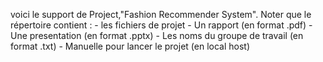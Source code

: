 
voici le support de Project,"Fashion Recommender System". Noter que le répertoire contient :
    - les fichiers de projet
    - Un rapport (en format .pdf)
    - Une presentation (en format .pptx)
    - Les noms du groupe de travail (en format .txt)
    - Manuelle pour lancer le projet (en local host)
